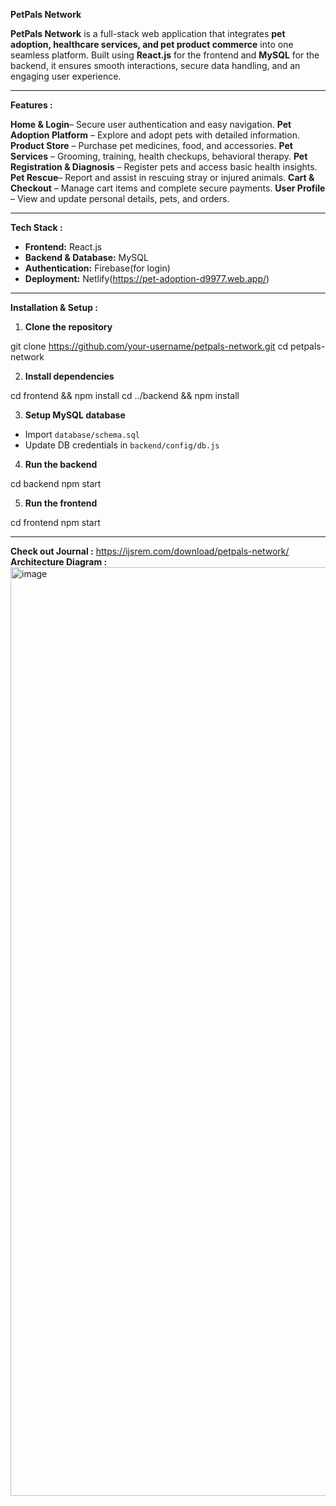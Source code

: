 **PetPals Network**

**PetPals Network** is a full-stack web application that integrates **pet adoption, healthcare services, and pet product commerce** into one seamless platform. Built using **React.js** for the frontend and **MySQL** for the backend, it ensures smooth interactions, secure data handling, and an engaging user experience.

---

**Features :**

**Home & Login**– Secure user authentication and easy navigation.
**Pet Adoption Platform** – Explore and adopt pets with detailed information.
**Product Store** – Purchase pet medicines, food, and accessories.
**Pet Services** – Grooming, training, health checkups, behavioral therapy.
**Pet Registration & Diagnosis** – Register pets and access basic health insights.
**Pet Rescue**– Report and assist in rescuing stray or injured animals.
**Cart & Checkout** – Manage cart items and complete secure payments.
**User Profile** – View and update personal details, pets, and orders.

---

**Tech Stack :**

* **Frontend:** React.js
* **Backend & Database:** MySQL
* **Authentication:** Firebase(for login)
* **Deployment:** Netlify(https://pet-adoption-d9977.web.app/)

---

**Installation & Setup :**

1. **Clone the repository**


git clone https://github.com/your-username/petpals-network.git
cd petpals-network


2. **Install dependencies**


cd frontend && npm install
cd ../backend && npm install

3. **Setup MySQL database**

* Import `database/schema.sql`
* Update DB credentials in `backend/config/db.js`

4. **Run the backend**


cd backend
npm start


5. **Run the frontend**


cd frontend
npm start


---

**Check out Journal :** https://ijsrem.com/download/petpals-network/
**Architecture Diagram :**
<img width="1118" height="1486" alt="image" src="https://github.com/user-attachments/assets/c25f65ca-c4df-41fe-a2ec-f5755dd1a3f0" />




